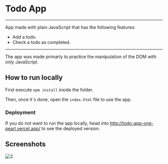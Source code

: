 # Todo App

---
App made with plain JavaScript that has the following features:

* Add a todo.
* Check a todo as completed.

---
The app was made primarly to practice the manipulation of the DOM with only JavaScript.

## How to run locally

First execute `npm install` inside the folder.

Then, once it´s done, open the `index.html` file to use the app.

### Deployment

If you do not want to run the app locally, head into <http://todo-app-one-pearl.vercel.app/> to see the deployed version.

## Screenshots

![2](https://user-images.githubusercontent.com/72778896/132430359-1e6ca7d3-20d7-4255-b7e7-9875efcb7a7e.jpg)

